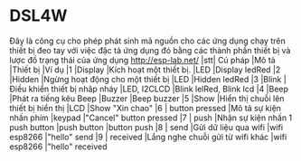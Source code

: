 # DSL4W
Đây là công cụ cho phép phát sinh mã nguồn cho các ứng dụng chạy trên thiết bị đeo tay với việc đặc tả ứng dụng đó bằng các thành phần thiết bị và lược đồ trạng thái của ứng dụng http://esp-lab.net/
|stt|	Cú pháp 	|Mô tả								|Thiết bị		|Ví dụ
|1	|Display <id>	|Kích hoạt một thiết bị.			|LED			|Display ledRed
|2	|Hidden <id>	|Ngừng hoạt động cho một thiết bị	|LED			|Hidden ledRed
|3	|Blink <id>		|Điều khiển thiết bị nhâp nháy		|LED, I2CLCD	|Blink lelRed, Blink lcd
|4	|Beep <id>		|Phát ra tiếng kêu Beep				|Buzzer			|Beep buzzer
|5	|Show <String>	|Hiển thị chuỗi lên thiết bị hiển thị	|LCD		|Show "Xin chao"
|6	|<String> button pressed	|Mô tả sự kiện nhấn phím	|keypad		|"Cancel" button pressed
|7	|<id> push	|Nhận sự kiện nhấn 1 push button		|push button	|button push
|8	|<string> send	|Gửi dữ liệu qua wifi				|wifi esp8266	|"hello" send
|9	|<string> received	|Lắng nghe chuỗi gửi từ wifi khác	|wifi esp8266	|"hello" received
